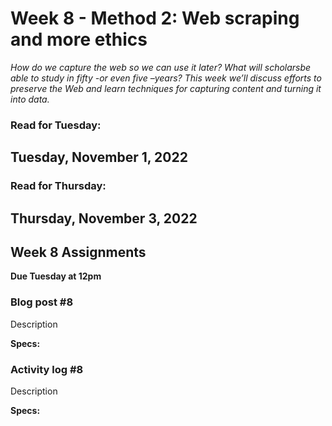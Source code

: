 # Week 8 - Method 2: Web scraping and more ethics 

*How do we capture the web so we can use it later? What will scholarsbe able to study in fifty -or even five –years? This week we’ll discuss efforts to preserve the Web and learn techniques for capturing content and turning it into data.*

### Read for Tuesday:

## Tuesday, November 1, 2022

### Read for Thursday:

## Thursday, November 3, 2022

## Week 8 Assignments

**Due Tuesday at 12pm**

### Blog post #8 
Description

**Specs:** 

### Activity log #8
Description

**Specs:** 
